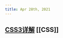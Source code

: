```yaml
---
title: Apr 28th, 2021
---
```


## [CSS3详解](https://github.com/airen/CSS3)  [[CSS]]
## [](https://github.com/tuvtran/project-based-learning#cc)
